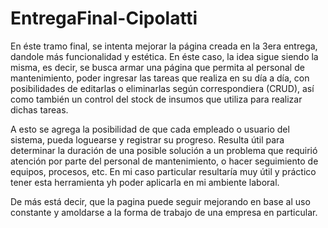 # EntregaFinal-Cipolatti

En éste tramo final, se intenta mejorar la página creada en la 3era entrega, dandole más funcionalidad y estética. En éste caso, la idea sigue siendo la misma, es decir, se busca armar una página que permita al personal de mantenimiento, poder ingresar las tareas que realiza en su día a día, con posibilidades de editarlas o eliminarlas según correspondiera (CRUD), así como también un control del stock de insumos que utiliza para realizar dichas tareas.

A esto se agrega la posibilidad de que cada empleado o usuario del sistema, pueda loguearse y registrar su progreso. Resulta útil para determinar la duración de una posible solución a un problema que requirió atención por parte del personal de mantenimiento, o hacer seguimiento de equipos, procesos, etc. En mi caso particular resultaría muy útil y práctico tener esta herramienta yh poder aplicarla en mi ambiente laboral.

De más está decir, que la pagina puede seguir mejorando en base al uso constante y amoldarse a la forma de trabajo de una empresa en particular.